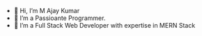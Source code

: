 - 👋 Hi, I’m M Ajay Kumar
- 👀 I’m a Passioante Programmer.
- 🌱 I’m a Full Stack Web Developer with expertise in MERN Stack

<!---
Ajay5847/Ajay5847 is a ✨ special ✨ repository because its `README.md` (this file) appears on your GitHub profile.
You can click the Preview link to take a look at your changes.
--->
